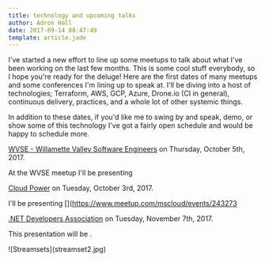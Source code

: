 ```yaml
---
title: technology and upcoming talks
author: Adron Hall
date: 2017-09-14 08:47:49
template: article.jade
---
```







I've started a new effort to line up some meetups to talk about what I've been working on the last few months. This is some cool stuff everybody, so I hope you're ready for the deluge! Here are the first dates of many meetups and some conferences I'm lining up to speak at. I'll be diving into a host of technologies; Terraform, AWS, GCP, Azure, Drone.io (CI in general), continuous delivery, practices, and a whole lot of other systemic things.

In addition to these dates, if you'd like me to swing by and speak, demo, or show some of this technology I've got a fairly open schedule and would be happy to schedule more.

[WVSE - Willamette Valley Software Engineers](https://www.meetup.com/WVSE-meetup/) on Thursday, October 5th, 2017.

At the WVSE meetup I'll be presenting [](https://www.meetup.com/WVSE-meetup/events/241117362/)

[Cloud Power](https://www.meetup.com/mscloud/) on Tuesday, October 3rd, 2017.

I'll be presenting [](https://www.meetup.com/mscloud/events/243273

[.NET Developers Association](https://www.meetup.com/NET-Developers-Association-Westside/) on Tuesday, November 7th, 2017.

This presentation will be [](https://www.meetup.com/NET-Developers-Association-Westside/events/242573016/).

<div class="image float-right">
    ![Streamsets](streamset2.jpg)
</div>

